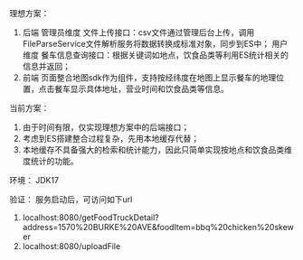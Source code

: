 理想方案：
1. 后端
    管理员维度
        文件上传接口：csv文件通过管理后台上传，调用FileParseService文件解析服务将数据转换成标准对象，同步到ES中；
    用户维度
        餐车信息查询接口：根据关键词如地点，饮食品类等利用ES统计相关的信息并返回；
2. 前端
    页面整合地图sdk作为组件，支持按经纬度在地图上显示餐车的地理位置，点击餐车显示具体地址，营业时间和饮食品类等信息。

当前方案：
1. 由于时间有限，仅实现理想方案中的后端接口；
2. 考虑到ES搭建整合过程复杂，先用本地缓存代替；
3. 本地缓存不具备强大的检索和统计能力，因此只简单实现按地点和饮食品类维度统计的功能。

环境：
JDK17

验证：
服务启动后，可访问如下url
1. localhost:8080/getFoodTruckDetail?address=1570%20BURKE%20AVE&foodItem=bbq%20chicken%20skewer
2. localhost:8080/uploadFile